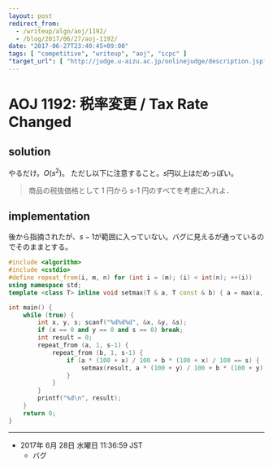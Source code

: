 ```yaml
---
layout: post
redirect_from:
  - /writeup/algo/aoj/1192/
  - /blog/2017/06/27/aoj-1192/
date: "2017-06-27T23:40:45+09:00"
tags: [ "competitive", "writeup", "aoj", "icpc" ]
"target_url": [ "http://judge.u-aizu.ac.jp/onlinejudge/description.jsp?id=1192" ]
---
```


# AOJ 1192: 税率変更 / Tax Rate Changed

## solution

やるだけ。$O(s^2)$。
ただし以下に注意すること。$s$円以上はだめっぽい。

>   商品の税抜価格として 1 円から s-1 円のすべてを考慮に入れよ．

## implementation

後から指摘されたが、$s-1$が範囲に入っていない。バグに見えるが通っているのでそのままとする。

``` c++
#include <algorithm>
#include <cstdio>
#define repeat_from(i, m, n) for (int i = (m); (i) < int(n); ++(i))
using namespace std;
template <class T> inline void setmax(T & a, T const & b) { a = max(a, b); }

int main() {
    while (true) {
        int x, y, s; scanf("%d%d%d", &x, &y, &s);
        if (x == 0 and y == 0 and s == 0) break;
        int result = 0;
        repeat_from (a, 1, s-1) {
            repeat_from (b, 1, s-1) {
                if (a * (100 + x) / 100 + b * (100 + x) / 100 == s) {
                    setmax(result, a * (100 + y) / 100 + b * (100 + y) / 100);
                }
            }
        }
        printf("%d\n", result);
    }
    return 0;
}
```

<hr>

-   2017年  6月 28日 水曜日 11:36:59 JST
    -   バグ
